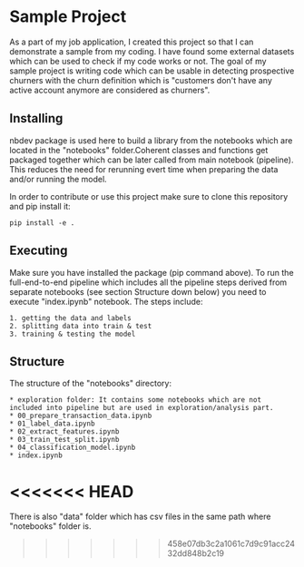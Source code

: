 # Sample Project

As a part of my job application, I created this project so that I can demonstrate a sample from my coding. I have found some external datasets which can be used to check if my code works or not. The goal of my sample project is writing code which can be usable in detecting prospective churners with the churn definition which is "customers don't have any active account anymore are considered as churners".  <br>

## Installing 

nbdev package is used here to build a library from the notebooks which are located in the "notebooks" folder.Coherent classes and functions get packaged together which can be later called from main notebook (pipeline). This reduces the need for rerunning evert time when preparing the data and/or running the model. <br>

In order to contribute or use this project make sure to clone this repository and pip install it: <br>

    pip install -e .


## Executing

Make sure you have installed the package (pip command above). To run the full-end-to-end pipeline which includes all the pipeline steps derived from separate notebooks (see section Structure down below) you need to execute "index.ipynb" notebook. The steps include: <br>

    1. getting the data and labels 
    2. splitting data into train & test
    3. training & testing the model
    
    
## Structure

The structure of the "notebooks" directory: <br>

    * exploration folder: It contains some notebooks which are not included into pipeline but are used in exploration/analysis part.
    * 00_prepare_transaction_data.ipynb
    * 01_label_data.ipynb
    * 02_extract_features.ipynb
    * 03_train_test_split.ipynb
    * 04_classification_model.ipynb
    * index.ipynb
    
<<<<<<< HEAD
=======
There is also "data" folder which has csv files in the same path where "notebooks" folder is. <br>
>>>>>>> 458e07db3c2a1061c7d9c91acc2432dd848b2c19
